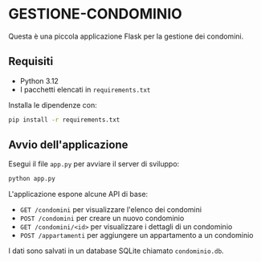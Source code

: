 # GESTIONE-CONDOMINIO

Questa è una piccola applicazione Flask per la gestione dei condomini.

## Requisiti

- Python 3.12
- I pacchetti elencati in `requirements.txt`

Installa le dipendenze con:

```bash
pip install -r requirements.txt
```

## Avvio dell'applicazione

Esegui il file `app.py` per avviare il server di sviluppo:

```bash
python app.py
```

L'applicazione espone alcune API di base:

- `GET /condomini` per visualizzare l'elenco dei condomini
- `POST /condomini` per creare un nuovo condominio
- `GET /condomini/<id>` per visualizzare i dettagli di un condominio
- `POST /appartamenti` per aggiungere un appartamento a un condominio

I dati sono salvati in un database SQLite chiamato `condominio.db`.
